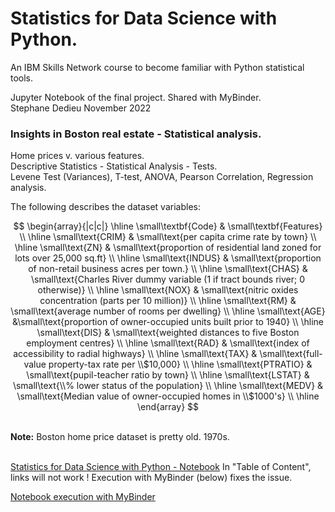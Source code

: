 #  Statistics for Data Science with Python.

An IBM Skills Network course to become familiar with Python statistical tools. 

Jupyter Notebook of the final project. Shared with MyBinder.   
Stephane Dedieu  November 2022 


### **Insights in Boston real estate - Statistical analysis.**

Home prices v. various features. <br>
Descriptive Statistics - Statistical Analysis - Tests. <br>
Levene Test (Variances), T-test, ANOVA, Pearson Correlation, Regression analysis. <br>

The following describes the dataset variables:  <br>

$$
\begin{array}{|c|c|}
\hline
\small\textbf{Code} & \small\textbf{Features}  \\ 
\hline
\small\text{CRIM} & \small\text{per capita crime rate by town}  \\
\hline
\small\text{ZN} & \small\text{proportion of residential land zoned for lots over 25,000 sq.ft}  \\
\hline
\small\text{INDUS} & \small\text{proportion of non-retail business acres per town.}  \\
\hline
\small\text{CHAS} & \small\text{Charles River dummy variable (1 if tract bounds river; 0 otherwise)}  \\
\hline
\small\text{NOX} & \small\text{nitric oxides concentration (parts per 10 million)}  \\
\hline
\small\text{RM} & \small\text{average number of rooms per dwelling}  \\   
\hline
\small\text{AGE} &\small\text{proportion of owner-occupied units built prior to 1940}  \\   
\hline
\small\text{DIS} & \small\text{weighted distances to five Boston employment centres}  \\  
\hline
\small\text{RAD} & \small\text{index of accessibility to radial highways}  \\  
\hline
\small\text{TAX} & \small\text{full-value property-tax rate per \\$10,000}  \\ 
\hline
\small\text{PTRATIO} & \small\text{pupil-teacher ratio by town}  \\
\hline
\small\text{LSTAT} & \small\text{\\% lower status of the population}  \\
\hline
\small\text{MEDV} & \small\text{Median value of owner-occupied homes in \\$1000's}  \\    
\hline 
\end{array}
$$

<br>
<b>Note:</b> Boston home price dataset is pretty old. 1970s. 

<br>
<br>

[Statistics for Data Science with Python - Notebook](https://github.com/DrStef/Statistics-for-Data-Science-with-Python/blob/main/Statistics_for_Data_Science_with_Python_Final_Project_SD_v04.ipynb)
In "Table of Content", links will not work ! Execution with MyBinder (below) fixes the issue. 

[Notebook execution with MyBinder](https://mybinder.org/v2/gh/DrStef/Statistics-for-Data-Science-with-Python/d11fe9e83c812bedf726a8b5c3bb3cb95b0fa667?urlpath=lab%2Ftree%2FStatistics_for_Data_Science_with_Python_Final_Project_SD_v04.ipynb)

